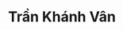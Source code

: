 ---
title: Trần Khánh Vân
layout: hosohocsinh
birthday: '2003-11-25'
categories: hoso
fbcomments: true
tc: active
hs: active
avatar: khanhvan.jpg
permalink: /hoso/khanhvan.html
phone: 0963045212
address: Liêm Chính - Hà Nam
shortname: Zann Cute
facebook: zanncutee11
instagram: kcloud_kcloud
---